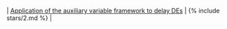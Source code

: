 | [Application of the auxiliary variable framework to delay DEs](/open-problems/#delay-des) | {% include stars/2.md %} |